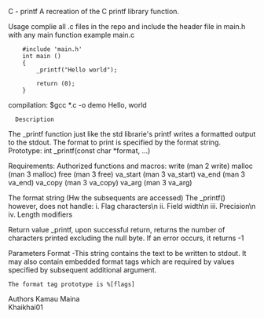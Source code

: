C - printf
   A recreation of the C printf library function.

Usage 
	complie all .c files in the repo and include the header file in main.h with any main function
		example main.c
		
		#include 'main.h'
		int main ()
		{
			_printf("Hello world");

			return (0);
		}
compilation: 
	 $gcc *.c -o demo
		Hello, world

      Description
The _printf function just like the std librarie's printf writes a formatted output to the stdout. The format to print is specified by the format string.
Prototype:
	int _printf(const char *format, ...)

Requirements:
Authorized functions and macros:
	     write (man 2 write)
             malloc (man 3 malloc)
             free (man 3 free)
             va_start (man 3 va_start)
             va_end (man 3 va_end)
             va_copy (man 3 va_copy)
             va_arg (man 3 va_arg)

The format string (Hw the subsequents are accessed)
	The _printf() however, does not handle:
			i. Flag characters\n
			ii. Field width\n
			iii. Precision\n
			iv. Length modifiers

Return value
	_printf, upon successful return, returns the number of characters printed excluding the null byte. If an error occurs, it returns -1

Parameters
	Format -This string contains the text to be written to stdout. It may also contain embedded format tags which are required by values specified by subsequent additional argument.

	The format tag prototype is %[flags]

Authors
   Kamau Maina    
   Khaikhai01

